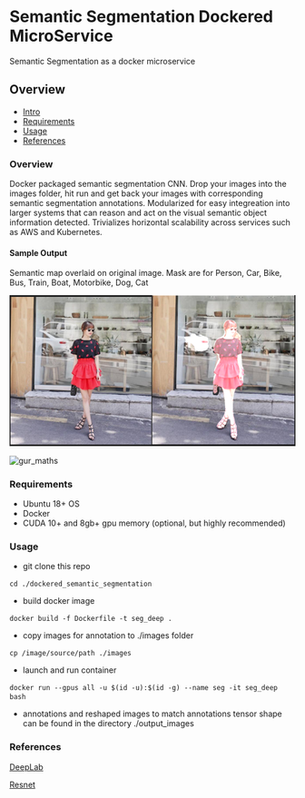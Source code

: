 # Semantic Segmentation Dockered MicroService

Semantic Segmentation as a docker microservice


## Overview
  * [Intro](#intro)
  * [Requirements](#requirements)
  * [Usage](#usage)
  * [References](#references)


### Overview
Docker packaged semantic segmentation CNN. Drop your images into the images folder, hit run and get back your images with corresponding semantic segmentation annotations. Modularized for easy integreation into larger systems that can reason and act on the visual semantic object information detected. Trivializes horizontal scalability across services such as AWS and Kubernetes.


#### Sample Output

Semantic map overlaid on original image. Mask are for Person, Car, Bike, Bus, Train, Boat, Motorbike, Dog, Cat

![sample_output](sample/person_and_car_semantic_segmentationsmall.png)



![gur_maths]()


### Requirements

  * Ubuntu 18+ OS
  * Docker
  * CUDA 10+ and 8gb+ gpu memory (optional, but highly recommended)

### Usage

  * git clone this repo
  ```
  cd ./dockered_semantic_segmentation
  ```
  * build docker image
  ```
  docker build -f Dockerfile -t seg_deep .
  ```
  * copy images for annotation to ./images folder
  ```
  cp /image/source/path ./images
  ```
  * launch and run container
  ```
  docker run --gpus all -u $(id -u):$(id -g) --name seg -it seg_deep bash
  ```
  * annotations and reshaped images to match annotations tensor shape can be found in the directory ./output_images


### References

[DeepLab]()

[Resnet]()

